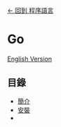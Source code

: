 [<- 回到 程序語言](https://github.com/tcernestw/blog/blob/master/article/lang/lang_index_ch.md)

# Go
[English Version](https://github.com/tcernestw/blog/blob/master/article/lang/go/lang_go_index_en.md)

## 目錄
- [簡介](https://github.com/tcernestw/blog/blob/master/article/lang/go/lang_go_intro_ch.md)
- [安裝]()
- []()